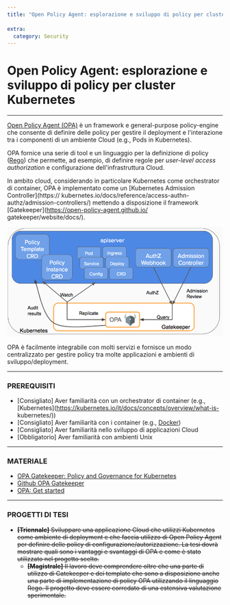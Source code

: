 ```yaml
---
title: "Open Policy Agent: esplorazione e sviluppo di policy per cluster Kubernetes"

extra:
  category: Security
---
```


# Open Policy Agent: esplorazione e sviluppo di policy per cluster Kubernetes

---

[Open Policy Agent (OPA)](https://www.openpolicyagent.org/) è un framework e
general-purpose policy-engine che consente di definire delle policy per gestire
il deployment e l'interazione tra i componenti di un ambiente Cloud (e.g., Pods
in Kubernetes).

OPA fornice una serie di tool e un linguaggio per la definizione di policy
([Rego](https://www.openpolicyagent.org/docs/latest/#rego)) che permette,
ad esempio, di definire regole per *user-level access authorization* e
configurazione dell'infrastruttura Cloud.

In ambito cloud, considerando in particolare Kubernetes come orchestrator di
container, OPA è implementato come un [Kubernetes Admission Controller](https://
kubernetes.io/docs/reference/access-authn-authz/admission-controllers/) mettendo
a disposizione il framework [Gatekeeper](https://open-policy-agent.github.io/
gatekeeper/website/docs/).

![opa](opa.png)

OPA è facilmente integrabile con molti servizi e fornisce un modo centralizzato
per gestire policy tra molte applicazioni e ambienti di sviluppo/deployment.

---

### PREREQUISITI

- [Consigliato] Aver familiarità con un orchestrator di container (e.g.,
  [Kubernetes](https://kubernetes.io/it/docs/concepts/overview/what-is-
  kubernetes/))
- [Consigliato] Aver familiarità con i container (e.g., [Docker](https://www.docker.com/))
- [Consigliato] Aver familiarità nello sviluppo di applicazioni Cloud
- [Obbligatorio] Aver familiarità con ambienti Unix

---

### MATERIALE

- [OPA Gatekeeper: Policy and Governance for Kubernetes](https://kubernetes.io/blog/2019/08/06/opa-gatekeeper-policy-and-governance-for-kubernetes/)
- [Github OPA Gatekeeper](https://github.com/open-policy-agent/gatekeeper)
- [OPA: Get started](https://www.openpolicyagent.org/docs/v0.11.0/get-started/)

---

### PROGETTI DI TESI

- ~~**[Triennale]** Sviluppare una applicazione Cloud che utilizzi Kubernetes come
  ambiente di deployment e che faccia utilizzo di Open Policy Agent per definire
  delle policy di configurazione/autorizzazione. La tesi dovrà mostrare quali sono
  i vantaggi e svantaggi di OPA e come è stato utilizzato nel progetto scelto.~~
  - ~~**[Magistrale]** Il lavoro deve comprendere oltre che una parte di utilizzo
    di Gatekeeper e dei template che sono a disposizione anche una parte di
    implementazione di policy OPA utilizzando il linguaggio Rego. Il progetto deve
    essere corredato di una estensiva valutazione sperimentale.~~
